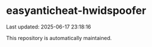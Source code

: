 # easyanticheat-hwidspoofer

Last updated: 2025-06-17 23:18:16

This repository is automatically maintained.
